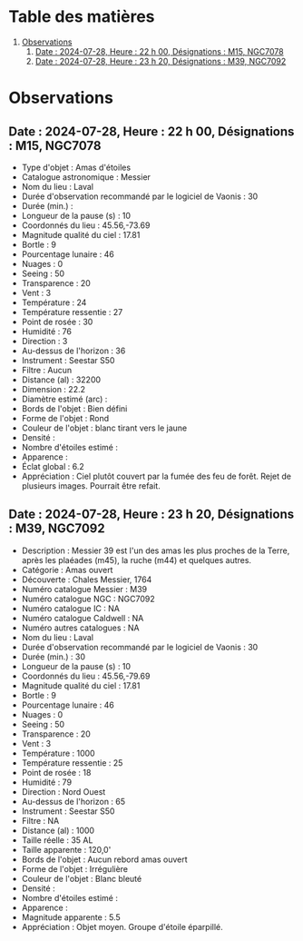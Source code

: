 # Table des matières

1.  [Observations](#org4593a32)
    1.  [Date : 2024-07-28, Heure : 22 h 00, Désignations : M15, NGC7078](#orgdfdccf7)
    2.  [Date : 2024-07-28, Heure : 23 h 20, Désignations : M39, NGC7092](#orga394034)

<a id="org4593a32"></a>

# Observations


<a id="orgdfdccf7"></a>

## Date : 2024-07-28, Heure : 22 h 00, Désignations : M15, NGC7078

-   Type d'objet : Amas d'étoiles
-   Catalogue astronomique : Messier
-   Nom du lieu : Laval
-   Durée d'observation recommandé par le logiciel de Vaonis : 30
-   Durée (min.) :
-   Longueur de la pause (s) : 10
-   Coordonnés du lieu : 45.56,-73.69
-   Magnitude qualité du ciel : 17.81
-   Bortle : 9
-   Pourcentage lunaire : 46
-   Nuages : 0
-   Seeing : 50
-   Transparence : 20
-   Vent : 3
-   Température : 24
-   Température ressentie : 27
-   Point de rosée : 30
-   Humidité : 76
-   Direction : 3
-   Au-dessus de l'horizon : 36
-   Instrument : Seestar S50
-   Filtre : Aucun
-   Distance (al) : 32200
-   Dimension : 22.2
-   Diamètre estimé (arc) :
-   Bords de l'objet : Bien défini
-   Forme de l'objet : Rond
-   Couleur de l'objet : blanc tirant vers le jaune
-   Densité :
-   Nombre d'étoiles estimé :
-   Apparence :
-   Éclat global : 6.2
-   Appréciation : Ciel plutôt couvert par la fumée des feu de forêt. Rejet de plusieurs images. Pourrait être refait.


<a id="orga394034"></a>

## Date : 2024-07-28, Heure : 23 h 20, Désignations : M39, NGC7092

-   Description : Messier 39 est l'un des amas les plus proches de la Terre, après les plaéades (m45), la ruche (m44) et quelques autres.
-   Catégorie : Amas ouvert
-   Découverte : Chales Messier, 1764
-   Numéro catalogue Messier : M39
-   Numéro catalogue NGC : NGC7092
-   Numéro catalogue IC : NA
-   Numéro catalogue Caldwell : NA
-   Numéro autres catalogues : NA
-   Nom du lieu : Laval
-   Durée d'observation recommandé par le logiciel de Vaonis : 30
-   Durée (min.) : 30
-   Longueur de la pause (s) : 10
-   Coordonnés du lieu : 45.56,-79.69
-   Magnitude qualité du ciel : 17.81
-   Bortle : 9
-   Pourcentage lunaire : 46
-   Nuages : 0
-   Seeing : 50
-   Transparence : 20
-   Vent : 3
-   Température : 1000
-   Température ressentie : 25
-   Point de rosée : 18
-   Humidité : 79
-   Direction : Nord Ouest
-   Au-dessus de l'horizon : 65
-   Instrument : Seestar S50
-   Filtre : NA
-   Distance (al) : 1000
-   Taille réelle : 35 AL
-   Taille apparente : 120,0'
-   Bords de l'objet : Aucun rebord amas ouvert
-   Forme de l'objet : Irrégulière
-   Couleur de l'objet : Blanc bleuté
-   Densité :
-   Nombre d'étoiles estimé :
-   Apparence :
-   Magnitude apparente : 5.5
-   Appréciation : Objet moyen. Groupe d'étoile éparpillé. 
